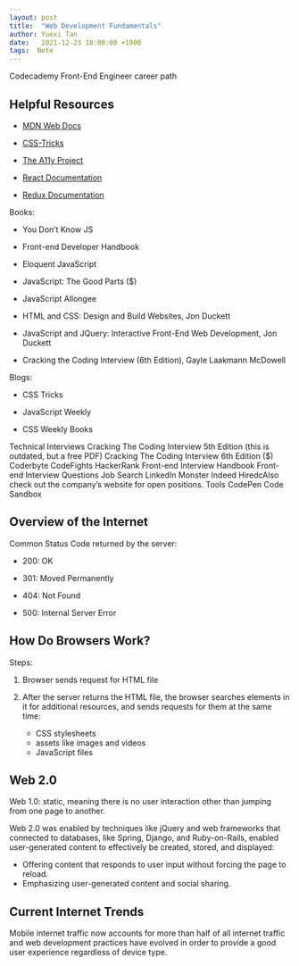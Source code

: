 ```yaml
---
layout: post
title:  "Web Development Fundamentals"
author: Yuexi Tan
date:   2021-12-23 18:00:00 +1000
tags:  Note
---
```


Codecademy Front-End Engineer career path

## Helpful Resources

- [MDN Web Docs](https://developer.mozilla.org/)

- [CSS-Tricks](https://css-tricks.com/)

- [The A11y Project](https://www.a11yproject.com/checklist/)

- [React Documentation](https://reactjs.org/)

- [Redux Documentation](https://redux.js.org/)

Books:

- You Don’t Know JS

- Front-end Developer Handbook

- Eloquent JavaScript

- JavaScript: The Good Parts ($)

- JavaScript Allongee

- HTML and CSS: Design and Build Websites, Jon Duckett

- JavaScript and JQuery: Interactive Front-End Web Development, Jon Duckett

- Cracking the Coding Interview (6th Edition), Gayle Laakmann McDowell

Blogs: 

- CSS Tricks

- JavaScript Weekly

- CSS Weekly
Books

Technical Interviews
Cracking The Coding Interview 5th Edition (this is outdated, but a free PDF)
Cracking The Coding Interview 6th Edition ($)
Coderbyte
CodeFights
HackerRank
Front-end Interview Handbook
Front-end Interview Questions
Job Search
LinkedIn
Monster
Indeed
HiredcAlso check out the company’s website for open positions.
Tools
CodePen
Code Sandbox

## Overview of the Internet

Common Status Code returned by the server:

- 200: OK

- 301: Moved Permanently

- 404: Not Found

- 500: Internal Server Error

## How Do Browsers Work?

Steps:

1. Browser sends request for HTML file

2. After the server returns the HTML file, the browser searches elements in it for additional resources, and sends requests for them at the same time:

   - CSS stylesheets
   - assets like images and videos
   - JavaScript files

## Web 2.0

Web 1.0: static, meaning there is no user interaction other than jumping from one page to another. 

Web 2.0 was enabled by techniques like jQuery and web frameworks that connected to databases, like Spring, Django, and Ruby-on-Rails, enabled user-generated content to effectively be created, stored, and displayed:

- Offering content that responds to user input without forcing the page to reload. 
- Emphasizing user-generated content and social sharing.

## Current Internet Trends

Mobile internet traffic now accounts for more than half of all internet traffic and web development practices have evolved in order to provide a good user experience regardless of device type.

